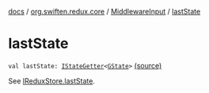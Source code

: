 [docs](../../index.md) / [org.swiften.redux.core](../index.md) / [MiddlewareInput](index.md) / [lastState](./last-state.md)

# lastState

`val lastState: `[`IStateGetter`](../-i-state-getter.md)`<`[`GState`](index.md#GState)`>` [(source)](https://github.com/protoman92/KotlinRedux/tree/master/common\common-core\src\main\kotlin/org/swiften/redux/core/Middleware.kt#L34)

See [IReduxStore.lastState](../-i-state-getter-provider/last-state.md).

